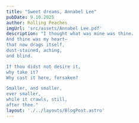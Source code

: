 ```yaml
---
title: "Sweet dreams, Annabel Lee"
pubDate: 9.10.2025
author: Rolling Peaches
imgUrl: 'src/assets/Annabel Lee.pdf'
description: "I thought what was mine was thine.
And thine was my heart—
that now drags itself,
dust-stained, aching,
and blind.

If thou didst not desire it,
why take it?
Why cast it here, forsaken?

Smaller, and smaller,
ever smaller,
while it crawls, still,
after thee."
layout: './../layouts/BlogPost.astro'
---
```

